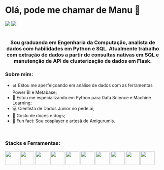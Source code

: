 # Olá, pode me chamar de Manu 🤝

<div style="display: inline_block">
  <a href="https://www.linkedin.com/in/emanuelle-gomes-de-souza/" target="_blank"><img src="https://img.shields.io/badge/LinkedIn-0077B5?style=for-the-badge&logo=linkedin&logoColor=white"></a>
  <a href="mailto:emanuellegdes@gmail.com" target="_blank"><img src="https://img.shields.io/badge/Gmail-D14836?style=for-the-badge&logo=gmail&logoColor=white"></a>
</div>
<br>
<div align="center">
<h3>Sou graduanda em Engenharia da Computação, analista de dados com habilidades em Python e SQL. Atualmente trabalho com extração de dados a partir de consultas nativas em SQL e manutenção de API de clusterização de dados em Flask. </h2></div>

### Sobre mim:
- 📊 Estou me aperfeiçoando em análise de dados com as ferramentas Power BI e Metabase;
- 🐼 Estou me especializando em Python para Data Science e Machine Learning;
- 💻 Cientista de Dados Júnior no pede.ai;
- 🐶 Gosto  de doces e dogs;
- 🧶 Fun fact: Sou cosplayer e artesã de Amigurumis.
<br>

### Stacks e Ferramentas:
<div style="display: inline_block">
  <img height="45em" src="https://cdn.jsdelivr.net/gh/devicons/devicon/icons/python/python-original.svg" />
  <img height="45em" src="https://cdn.jsdelivr.net/gh/devicons/devicon/icons/jupyter/jupyter-original-wordmark.svg" />
  <img height="45em" src="https://cdn.jsdelivr.net/gh/devicons/devicon/icons/pandas/pandas-original.svg" />          
  <img height="45em" src="https://cdn.jsdelivr.net/gh/devicons/devicon/icons/numpy/numpy-original.svg" />
  <img height="45em" src="https://1000logos.net/wp-content/uploads/2022/08/Microsoft-Power-BI-Logo-2016.png" />
  <img height="45em" src="https://www.ptfs-europe.com/wp-content/uploads/2022/08/metabase-logo.png" />
  <img height="45em" src="https://cdn.jsdelivr.net/gh/devicons/devicon/icons/flask/flask-original.svg" />
  <img height="45em" src="https://cdn.jsdelivr.net/gh/devicons/devicon/icons/sqlalchemy/sqlalchemy-original.svg" />
  <img height="45em" src="https://cdn.jsdelivr.net/gh/devicons/devicon/icons/mysql/mysql-original.svg" />
  <img height="45em" src="https://cdn.jsdelivr.net/gh/devicons/devicon/icons/git/git-original.svg" />  
  </div>     
          
          
  

<!--
**EmanuelledeSouza/EmanuelledeSouza** is a ✨ _special_ ✨ repository because its `README.md` (this file) appears on your GitHub profile.

Here are some ideas to get you started:

- 🔭 I’m currently working on ...
- 🌱 I’m currently learning ...
- 👯 I’m looking to collaborate on ...
- 🤔 I’m looking for help with ...
- 💬 Ask me about ...
- 📫 How to reach me: ...
- 😄 Pronouns: ...
- ⚡ Fun fact: ...
-->
